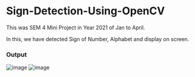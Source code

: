 # Sign-Detection-Using-OpenCV
This was SEM 4 Mini Project in Year 2021 of Jan to April.

In this, we have detected Sign of Number, Alphabet and display on screen.

### Output
![image](https://user-images.githubusercontent.com/88768050/139572882-09d5584c-54f9-4a4d-b19b-07fcaf48706c.png)
![image](https://user-images.githubusercontent.com/88768050/139572897-3bcb9d2d-ac6f-46e6-ab4f-567a59e2e03f.png)
